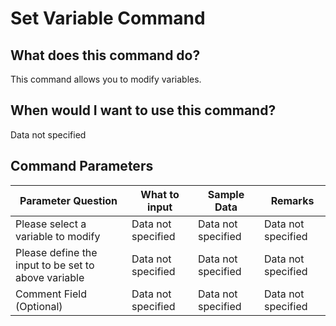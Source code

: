 <!--TITLE: Set Variable Command -->
<!-- SUBTITLE: a command in the Data Commands group -->
# Set Variable Command


## What does this command do?
This command allows you to modify variables.


## When would I want to use this command?
Data not specified


## Command Parameters
| Parameter Question   	| What to input  	|  Sample Data 	| Remarks  	|
| ---                    | ---               | ---           | ---       |
|Please select a variable to modify|Data not specified|Data not specified|Data not specified|
|Please define the input to be set to above variable|Data not specified|Data not specified|Data not specified|
|Comment Field (Optional)|Data not specified|Data not specified|Data not specified|


